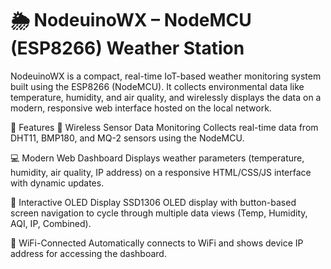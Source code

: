 # 🌦️ NodeuinoWX – NodeMCU (ESP8266) Weather Station
NodeuinoWX is a compact, real-time IoT-based weather monitoring system built using the ESP8266 (NodeMCU). It collects environmental data like temperature, humidity, and air quality, and wirelessly displays the data on a modern, responsive web interface hosted on the local network.

🚀 Features
📡 Wireless Sensor Data Monitoring
Collects real-time data from DHT11, BMP180, and MQ-2 sensors using the NodeMCU.

💻 Modern Web Dashboard
Displays weather parameters (temperature, humidity, air quality, IP address) on a responsive HTML/CSS/JS interface with dynamic updates.

🔘 Interactive OLED Display
SSD1306 OLED display with button-based screen navigation to cycle through multiple data views (Temp, Humidity, AQI, IP, Combined).

🔌 WiFi-Connected
Automatically connects to WiFi and shows device IP address for accessing the dashboard.

